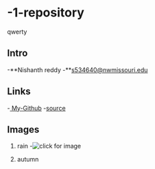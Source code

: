 # -1-repository
qwerty
## Intro

-**Nishanth reddy
-**s534640@nwmissouri.edu

## Links 
-[ My-Github](https://github.com/Nishanthreddy1997 "my reference link to github")
-[source](https://github.com/Nishanthreddy1997/-1-repository "my 1-repositpory")

## Images

1. rain
-![click for image]()

1. autumn

